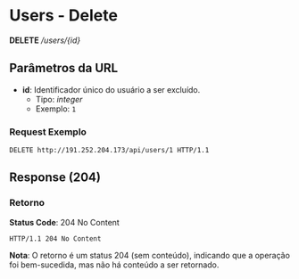 # Users - Delete

**DELETE** */users/{id}*

## Parâmetros da URL

* **id**: Identificador único do usuário a ser excluído.
  * Tipo: *integer*
  * Exemplo: `1`

### Request Exemplo
```http
DELETE http://191.252.204.173/api/users/1 HTTP/1.1
```

## Response (204)

### Retorno

**Status Code**: 204 No Content

```http
HTTP/1.1 204 No Content
```

**Nota**: O retorno é um status 204 (sem conteúdo), indicando que a operação foi bem-sucedida, mas não há conteúdo a ser retornado.
